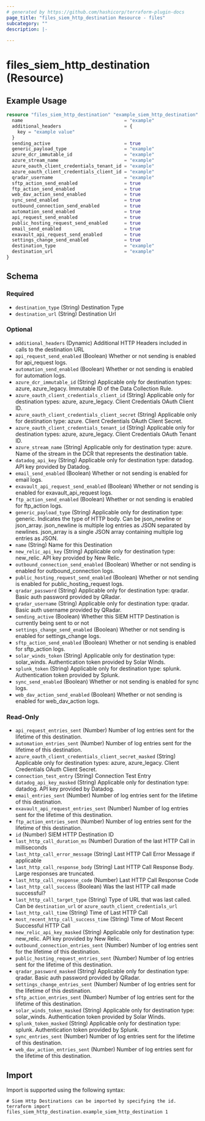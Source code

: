 ```yaml
---
# generated by https://github.com/hashicorp/terraform-plugin-docs
page_title: "files_siem_http_destination Resource - files"
subcategory: ""
description: |-
  
---
```


# files_siem_http_destination (Resource)



## Example Usage

```terraform
resource "files_siem_http_destination" "example_siem_http_destination" {
  name                                     = "example"
  additional_headers                       = {
    key = "example value"
  }
  sending_active                           = true
  generic_payload_type                     = "example"
  azure_dcr_immutable_id                   = "example"
  azure_stream_name                        = "example"
  azure_oauth_client_credentials_tenant_id = "example"
  azure_oauth_client_credentials_client_id = "example"
  qradar_username                          = "example"
  sftp_action_send_enabled                 = true
  ftp_action_send_enabled                  = true
  web_dav_action_send_enabled              = true
  sync_send_enabled                        = true
  outbound_connection_send_enabled         = true
  automation_send_enabled                  = true
  api_request_send_enabled                 = true
  public_hosting_request_send_enabled      = true
  email_send_enabled                       = true
  exavault_api_request_send_enabled        = true
  settings_change_send_enabled             = true
  destination_type                         = "example"
  destination_url                          = "example"
}
```

<!-- schema generated by tfplugindocs -->
## Schema

### Required

- `destination_type` (String) Destination Type
- `destination_url` (String) Destination Url

### Optional

- `additional_headers` (Dynamic) Additional HTTP Headers included in calls to the destination URL
- `api_request_send_enabled` (Boolean) Whether or not sending is enabled for api_request logs.
- `automation_send_enabled` (Boolean) Whether or not sending is enabled for automation logs.
- `azure_dcr_immutable_id` (String) Applicable only for destination types: azure, azure_legacy. Immutable ID of the Data Collection Rule.
- `azure_oauth_client_credentials_client_id` (String) Applicable only for destination types: azure, azure_legacy. Client Credentials OAuth Client ID.
- `azure_oauth_client_credentials_client_secret` (String) Applicable only for destination type: azure. Client Credentials OAuth Client Secret.
- `azure_oauth_client_credentials_tenant_id` (String) Applicable only for destination types: azure, azure_legacy. Client Credentials OAuth Tenant ID.
- `azure_stream_name` (String) Applicable only for destination type: azure. Name of the stream in the DCR that represents the destination table.
- `datadog_api_key` (String) Applicable only for destination type: datadog. API key provided by Datadog.
- `email_send_enabled` (Boolean) Whether or not sending is enabled for email logs.
- `exavault_api_request_send_enabled` (Boolean) Whether or not sending is enabled for exavault_api_request logs.
- `ftp_action_send_enabled` (Boolean) Whether or not sending is enabled for ftp_action logs.
- `generic_payload_type` (String) Applicable only for destination type: generic. Indicates the type of HTTP body. Can be json_newline or json_array. json_newline is multiple log entries as JSON separated by newlines. json_array is a single JSON array containing multiple log entries as JSON.
- `name` (String) Name for this Destination
- `new_relic_api_key` (String) Applicable only for destination type: new_relic. API key provided by New Relic.
- `outbound_connection_send_enabled` (Boolean) Whether or not sending is enabled for outbound_connection logs.
- `public_hosting_request_send_enabled` (Boolean) Whether or not sending is enabled for public_hosting_request logs.
- `qradar_password` (String) Applicable only for destination type: qradar. Basic auth password provided by QRadar.
- `qradar_username` (String) Applicable only for destination type: qradar. Basic auth username provided by QRadar.
- `sending_active` (Boolean) Whether this SIEM HTTP Destination is currently being sent to or not
- `settings_change_send_enabled` (Boolean) Whether or not sending is enabled for settings_change logs.
- `sftp_action_send_enabled` (Boolean) Whether or not sending is enabled for sftp_action logs.
- `solar_winds_token` (String) Applicable only for destination type: solar_winds. Authentication token provided by Solar Winds.
- `splunk_token` (String) Applicable only for destination type: splunk. Authentication token provided by Splunk.
- `sync_send_enabled` (Boolean) Whether or not sending is enabled for sync logs.
- `web_dav_action_send_enabled` (Boolean) Whether or not sending is enabled for web_dav_action logs.

### Read-Only

- `api_request_entries_sent` (Number) Number of log entries sent for the lifetime of this destination.
- `automation_entries_sent` (Number) Number of log entries sent for the lifetime of this destination.
- `azure_oauth_client_credentials_client_secret_masked` (String) Applicable only for destination types: azure, azure_legacy. Client Credentials OAuth Client Secret.
- `connection_test_entry` (String) Connection Test Entry
- `datadog_api_key_masked` (String) Applicable only for destination type: datadog. API key provided by Datadog.
- `email_entries_sent` (Number) Number of log entries sent for the lifetime of this destination.
- `exavault_api_request_entries_sent` (Number) Number of log entries sent for the lifetime of this destination.
- `ftp_action_entries_sent` (Number) Number of log entries sent for the lifetime of this destination.
- `id` (Number) SIEM HTTP Destination ID
- `last_http_call_duration_ms` (Number) Duration of the last HTTP Call in milliseconds
- `last_http_call_error_message` (String) Last HTTP Call Error Message if applicable
- `last_http_call_response_body` (String) Last HTTP Call Response Body. Large responses are truncated.
- `last_http_call_response_code` (Number) Last HTTP Call Response Code
- `last_http_call_success` (Boolean) Was the last HTTP call made successful?
- `last_http_call_target_type` (String) Type of URL that was last called. Can be `destination_url` or `azure_oauth_client_credentials_url`
- `last_http_call_time` (String) Time of Last HTTP Call
- `most_recent_http_call_success_time` (String) Time of Most Recent Successful HTTP Call
- `new_relic_api_key_masked` (String) Applicable only for destination type: new_relic. API key provided by New Relic.
- `outbound_connection_entries_sent` (Number) Number of log entries sent for the lifetime of this destination.
- `public_hosting_request_entries_sent` (Number) Number of log entries sent for the lifetime of this destination.
- `qradar_password_masked` (String) Applicable only for destination type: qradar. Basic auth password provided by QRadar.
- `settings_change_entries_sent` (Number) Number of log entries sent for the lifetime of this destination.
- `sftp_action_entries_sent` (Number) Number of log entries sent for the lifetime of this destination.
- `solar_winds_token_masked` (String) Applicable only for destination type: solar_winds. Authentication token provided by Solar Winds.
- `splunk_token_masked` (String) Applicable only for destination type: splunk. Authentication token provided by Splunk.
- `sync_entries_sent` (Number) Number of log entries sent for the lifetime of this destination.
- `web_dav_action_entries_sent` (Number) Number of log entries sent for the lifetime of this destination.

## Import

Import is supported using the following syntax:

```shell
# Siem Http Destinations can be imported by specifying the id.
terraform import files_siem_http_destination.example_siem_http_destination 1
```
